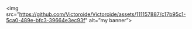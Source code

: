 <img src=”https://github.com/Victoroide/Victoroide/assets/111157887/c17b95c1-5ca0-489e-bfc3-39664e3ec93f" alt=”my banner”>
<!--
**Victoroide/Victoroide** is a ✨ _special_ ✨ repository because its `README.md` (this file) appears on your GitHub profile.

Here are some ideas to get you started:

- 🔭 I’m currently working on ...
- 🌱 I’m currently learning ...
- 👯 I’m looking to collaborate on ...
- 🤔 I’m looking for help with ...
- 💬 Ask me about ...
- 📫 How to reach me: ...
- 😄 Pronouns: ...
- ⚡ Fun fact: ...
-->
